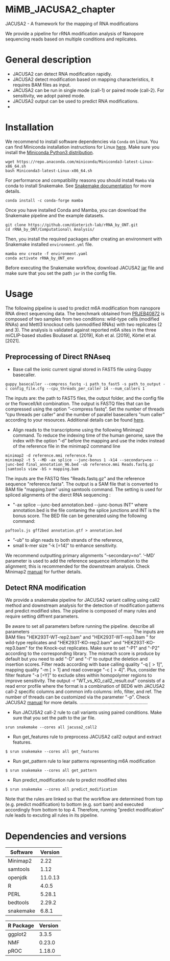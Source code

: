 # MiMB_JACUSA2_chapter
JACUSA2 - A framework for the mapping of RNA modifications

We provide a pipeline for rRNA modification analysis of Nanopore sequencing reads based on multiple conditions and replicates.

# General description
- JACUSA2 can detect RNA modification rapidly.
- JACUSA2 detect modification based on mapping characteristics, it requires BAM files as input.
- JACUSA2 can be run in single mode (call-1) or paired mode (call-2). For sensitivity, we adopt paired mode.
- JACUSA2 output can be used to predict RNA modifications.
- 
# Installation
We recommend to install software dependencies via `Conda` on Linux. You can find Miniconda installation instructions for Linux [here](https://docs.conda.io/projects/conda/en/latest/user-guide/install/linux.html).
Make sure you install the [Miniconda Python3 distribution](https://docs.conda.io/en/latest/miniconda.html#linux-installers).
```
wget https://repo.anaconda.com/miniconda/Miniconda3-latest-Linux-x86_64.sh
bash Miniconda3-latest-Linux-x86_64.sh
```
For performance and compatibility reasons you should install `Mamba` via conda to install Snakemake. See [Snakemake documentation](https://snakemake.readthedocs.io/en/stable/getting_started/installation.html) for more details.
```
conda install -c conda-forge mamba
```
Once you have installed Conda and Mamba, you can download the Snakemake pipeline and the example datasets.
```
git clone https://github.com/dieterich-lab/rRNA_by_ONT.git
cd rRNA_by_ONT/Computational\ Analysis/
```

Then, you install the required packages after creating an environment with Snakemake installed `environment.yml` file.
```
mamba env create -f environment.yaml
conda activate rRNA_by_ONT_env
```
Before executing the Snakemake workflow, download JACUSA2 [jar](https://github.com/dieterich-lab/JACUSA2) file and make sure that you set the path `jar` in the config file.
# Usage
The following pipeline is used to predict m6A modification from nanopore RNA direct sequencing data. The benchmark obtained from [PRJEB40872](https://www.ebi.ac.uk/ena/browser/view/PRJEB40872?show=reads) is composed of two samples from two conditions: wild-type cells (modified RNAs) and Mettl3 knockout cells (unmodified RNAs) with two replicates (2 and 3). The analysis is validated against reported m6A sites in the three miCLIP-based studies Bouliaset al. [2019], Koh et al. [2019], Körtel et al. [2021].

## Preprocessing of Direct RNAseq
- Base call the ionic current signal stored in FAST5 file using Guppy basecaller.
```
guppy_basecaller --compress_fastq -i path_to_fast5 -s path_to_output -c config_file.cfg --cpu_threads_per_caller 14 --num_callers 1
```

The inputs are: the path to FAST5 files, the output folder, and the config file or the flowcell/kit combination. The output is FASTQ files that can
be compressed using the option ”–compress fastq”. Set the number of threads ”cpu threads per caller” and the number of parallel basecallers ”num caller” according to your resources. Additional details can be found [here](https://github.com/metagenomics/denbi-nanopore-training/blob/master/docs/basecalling/basecalling.rst).

- Align reads to the transcriptome using the following Minimap2 command. To reduce the indexing time of the human genome, save the index with the option ”-d” before the mapping and use the index instead of the reference file in the minimap2 command line
```
minimap2 -d reference.mmi reference.fa
minimap2 -t 5 --MD -ax splice --junc-bonus 1 -k14 --secondary=no --junc-bed final_annotation_96.bed -ub reference.mmi Reads.fastq.gz |samtools view -bS > mapping.bam
```
The inputs are the FASTQ files "Reads.fastq.gz" and the reference sequence "reference.fasta". The output is a SAM file that is converted to BAM file "mapping.bam" using samtools command.  The setting is used for spliced alignments of the dierct RNA sequencing :
  - "-ax splice --junc-bed annotation.bed --junc-bonus INT" where annotation.bed is the file contaning  the splice junctions and INT is the bonus score. The BED file can be generated using the following command: 
 ```
 paftools.js gff2bed annotation.gtf > annotation.bed
  ```
  - ”-ub” to align reads to both strands of the reference, 
  - small k-mer size ”-k [=14]” to enhance sensitivity.

We recommend outputting primary alignments ”–secondary=no”. ’–MD’ parameter is used to add the reference sequence information to the alignment; this is recommended for the downstream analysis. Check Minimap2 [manual](https://github.com/lh3/minimap2) for further details.

## Detect RNA modification
We provide a snakemake pipeline for JACUSA2 variant calling using call2 method and downstream analysis for the detection of modification patterns and predict modified sites. The pipeline is composed of many rules and require setting diffrent parameters.

Be aware to set all parameters before running the pipeline. 
describe all parameters ...............................................................................
The inputs are BAM files "HEK293T-WT-rep2.bam" and "HEK293T-WT-rep3.bam	" for wild-type replicates and "HEK293T-KO-rep2.bam" and "HEK293T-KO-rep3.bam" for the Knock-out replicates. Make sure to set "-P1" and "-P2" according to the corresponding library. The mismach score is produce by default but you need to add "-D" and "-I" to output the deletion and insertion scores. Filter reads according with base calling quality "-q [$>1$]", mapping quality "-m [$>1$] and read coverage "-c [$>4$]". Plus, consider the filter feature "-a [=Y]" to exclude sites within homopolymer regions to improve sensitivity. The output -r "WT_vs_KO_call2_result.out" consists of a read error profile where the format is a combination of BED6 with JACUSA2 call-2 specific columns and common info columns: info, filter, and ref. The number of threads can be customized via the parameter "-p". Check JACUSA2 [manual](https://github.com/dieterich-lab/JACUSA2) for more details.
.....................................................

- Run JACUSA2 call-2 rule to call variants using paired conditions. Make sure that you set the path to the jar file.
```  
srun snakemake --cores all jacusa2_call2
```
- Run get_features rule to preprocess JACUSA2 call2 output and extract features.
```
$ srun snakemake --cores all get_features
```
- Run get_pattern rule to lear patterns representing m6A modification
```
$ srun snakemake --cores all get_pattern
```
- Run predict_modification rule to predict modified sites
```
$ srun snakemake --cores all predict_modification
```  
Note that the rules are linked so that the workflow are determined from top (e.g. predict modification) to bottom (e.g. sort bam) and
executed accordingly from bottom to top 4. Therefore, running ”predict modification” rule leads to excuting all rules in its pipeline.

# Dependencies and versions
Software | Version 
--- | ---
Minimap2 | 2.22
samtools | 1.12
openjdk | 11.0.13
R | 4.0.5
PERL | 5.28.1
bedtools | 2.29.2
snakemake | 6.8.1

R Package | Version
--- | ---
ggplot2 | 3.3.5
NMF | 0.23.0
pROC | 1.18.0
